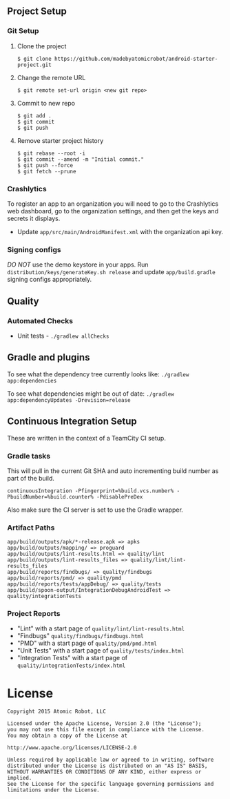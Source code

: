 ## Project Setup

### Git Setup
1. Clone the project
   
   ```
   $ git clone https://github.com/madebyatomicrobot/android-starter-project.git
   ```
1. Change the remote URL
   
   ```
   $ git remote set-url origin <new git repo>
   ```
1. Commit to new repo
   
   ```
   $ git add .
   $ git commit
   $ git push
   ```
1. Remove starter project history
   
   ```
   $ git rebase --root -i
   $ git commit --amend -m "Initial commit."
   $ git push --force
   $ git fetch --prune
   ```

### Crashlytics
To register an app to an organization you will need to go to the Crashlytics web dashboard, go to
the organization settings, and then get the keys and secrets it displays.
- Update `app/src/main/AndroidManifest.xml` with the organization api key.

### Signing configs
*DO NOT* use the demo keystore in your apps.  Run `distribution/keys/generateKey.sh release` and update
`app/build.gradle` signing configs appropriately.

## Quality

### Automated Checks
- Unit tests - `./gradlew allChecks`

## Gradle and plugins

To see what the dependency tree currently looks like:
`./gradlew app:dependencies`

To see what dependencies might be out of date:
`./gradlew app:dependencyUpdates -Drevision=release`

## Continuous Integration Setup

These are written in the context of a TeamCity CI setup.

### Gradle tasks
This will pull in the current Git SHA and auto incrementing build number as part of the build.

`continuousIntegration -Pfingerprint=%build.vcs.number% -PbuildNumber=%build.counter% -PdisablePreDex`

Also make sure the CI server is set to use the Gradle wrapper.

### Artifact Paths
```
app/build/outputs/apk/*-release.apk => apks
app/build/outputs/mapping/ => proguard
app/build/outputs/lint-results.html => quality/lint
app/build/outputs/lint-results_files => quality/lint/lint-results_files
app/build/reports/findbugs/ => quality/findbugs
app/build/reports/pmd/ => quality/pmd
app/build/reports/tests/appDebug/ => quality/tests
app/build/spoon-output/IntegrationDebugAndroidTest => quality/integrationTests
```

### Project Reports
- "Lint" with a start page of `quality/lint/lint-results.html`
- "Findbugs" `quality/findbugs/findbugs.html`
- "PMD" with a start page of `quality/pmd/pmd.html`
- "Unit Tests" with a start page of `quality/tests/index.html`
- "Integration Tests" with a start page of `quality/integrationTests/index.html`

License
=======

    Copyright 2015 Atomic Robot, LLC

    Licensed under the Apache License, Version 2.0 (the "License");
    you may not use this file except in compliance with the License.
    You may obtain a copy of the License at

    http://www.apache.org/licenses/LICENSE-2.0

    Unless required by applicable law or agreed to in writing, software
    distributed under the License is distributed on an "AS IS" BASIS,
    WITHOUT WARRANTIES OR CONDITIONS OF ANY KIND, either express or implied.
    See the License for the specific language governing permissions and
    limitations under the License.
